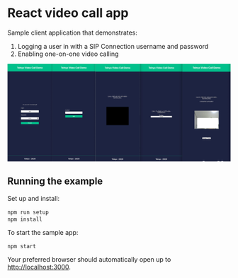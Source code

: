 # React video call app

Sample client application that demonstrates:

1. Logging a user in with a SIP Connection username and password
2. Enabling one-on-one video calling

![Web Dialer](./react-video-screenshot.png)

## Running the example

Set up and install:

```
npm run setup
npm install
```

To start the sample app:

```
npm start
```

Your preferred browser should automatically open up to <http://localhost:3000>.
